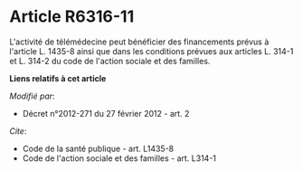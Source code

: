 # Article R6316-11

L'activité de télémédecine peut bénéficier des financements prévus à l'article L. 1435-8 ainsi que dans les conditions
prévues aux articles L. 314-1 et L. 314-2 du code de l'action sociale et des familles.

**Liens relatifs à cet article**

_Modifié par_:

  - Décret n°2012-271 du 27 février 2012 - art. 2

_Cite_:

  - Code de la santé publique - art. L1435-8
  - Code de l'action sociale et des familles - art. L314-1
